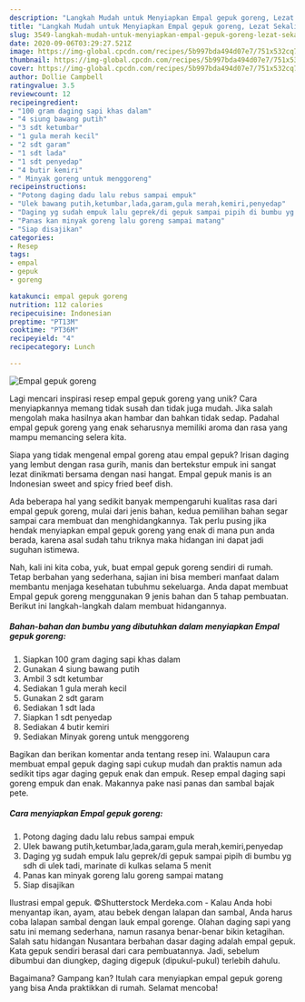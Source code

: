 ```yaml
---
description: "Langkah Mudah untuk Menyiapkan Empal gepuk goreng, Lezat Sekali"
title: "Langkah Mudah untuk Menyiapkan Empal gepuk goreng, Lezat Sekali"
slug: 3549-langkah-mudah-untuk-menyiapkan-empal-gepuk-goreng-lezat-sekali
date: 2020-09-06T03:29:27.521Z
image: https://img-global.cpcdn.com/recipes/5b997bda494d07e7/751x532cq70/empal-gepuk-goreng-foto-resep-utama.jpg
thumbnail: https://img-global.cpcdn.com/recipes/5b997bda494d07e7/751x532cq70/empal-gepuk-goreng-foto-resep-utama.jpg
cover: https://img-global.cpcdn.com/recipes/5b997bda494d07e7/751x532cq70/empal-gepuk-goreng-foto-resep-utama.jpg
author: Dollie Campbell
ratingvalue: 3.5
reviewcount: 12
recipeingredient:
- "100 gram daging sapi khas dalam"
- "4 siung bawang putih"
- "3 sdt ketumbar"
- "1 gula merah kecil"
- "2 sdt garam"
- "1 sdt lada"
- "1 sdt penyedap"
- "4 butir kemiri"
- " Minyak goreng untuk menggoreng"
recipeinstructions:
- "Potong daging dadu lalu rebus sampai empuk"
- "Ulek bawang putih,ketumbar,lada,garam,gula merah,kemiri,penyedap"
- "Daging yg sudah empuk lalu geprek/di gepuk sampai pipih di bumbu yg sdh di ulek tadi, marinate di kulkas selama 5 menit"
- "Panas kan minyak goreng lalu goreng sampai matang"
- "Siap disajikan"
categories:
- Resep
tags:
- empal
- gepuk
- goreng

katakunci: empal gepuk goreng 
nutrition: 112 calories
recipecuisine: Indonesian
preptime: "PT13M"
cooktime: "PT36M"
recipeyield: "4"
recipecategory: Lunch

---
```



![Empal gepuk goreng](https://img-global.cpcdn.com/recipes/5b997bda494d07e7/751x532cq70/empal-gepuk-goreng-foto-resep-utama.jpg)

Lagi mencari inspirasi resep empal gepuk goreng yang unik? Cara menyiapkannya memang tidak susah dan tidak juga mudah. Jika salah mengolah maka hasilnya akan hambar dan bahkan tidak sedap. Padahal empal gepuk goreng yang enak seharusnya memiliki aroma dan rasa yang mampu memancing selera kita.

Siapa yang tidak mengenal empal goreng atau empal gepuk? Irisan daging yang lembut dengan rasa gurih, manis dan bertekstur empuk ini sangat lezat dinikmati bersama dengan nasi hangat. Empal gepuk manis is an Indonesian sweet and spicy fried beef dish.

Ada beberapa hal yang sedikit banyak mempengaruhi kualitas rasa dari empal gepuk goreng, mulai dari jenis bahan, kedua pemilihan bahan segar sampai cara membuat dan menghidangkannya. Tak perlu pusing jika hendak menyiapkan empal gepuk goreng yang enak di mana pun anda berada, karena asal sudah tahu triknya maka hidangan ini dapat jadi suguhan istimewa.


Nah, kali ini kita coba, yuk, buat empal gepuk goreng sendiri di rumah. Tetap berbahan yang sederhana, sajian ini bisa memberi manfaat dalam membantu menjaga kesehatan tubuhmu sekeluarga. Anda dapat membuat Empal gepuk goreng menggunakan 9 jenis bahan dan 5 tahap pembuatan. Berikut ini langkah-langkah dalam membuat hidangannya.

<!--inarticleads1-->

##### Bahan-bahan dan bumbu yang dibutuhkan dalam menyiapkan Empal gepuk goreng:

1. Siapkan 100 gram daging sapi khas dalam
1. Gunakan 4 siung bawang putih
1. Ambil 3 sdt ketumbar
1. Sediakan 1 gula merah kecil
1. Gunakan 2 sdt garam
1. Sediakan 1 sdt lada
1. Siapkan 1 sdt penyedap
1. Sediakan 4 butir kemiri
1. Sediakan  Minyak goreng untuk menggoreng


Bagikan dan berikan komentar anda tentang resep ini. Walaupun cara membuat empal gepuk daging sapi cukup mudah dan praktis namun ada sedikit tips agar daging gepuk enak dan empuk. Resep empal daging sapi goreng empuk dan enak. Makannya pake nasi panas dan sambal bajak pete. 

<!--inarticleads2-->

##### Cara menyiapkan Empal gepuk goreng:

1. Potong daging dadu lalu rebus sampai empuk
1. Ulek bawang putih,ketumbar,lada,garam,gula merah,kemiri,penyedap
1. Daging yg sudah empuk lalu geprek/di gepuk sampai pipih di bumbu yg sdh di ulek tadi, marinate di kulkas selama 5 menit
1. Panas kan minyak goreng lalu goreng sampai matang
1. Siap disajikan


Ilustrasi empal gepuk. ©Shutterstock Merdeka.com - Kalau Anda hobi menyantap ikan, ayam, atau bebek dengan lalapan dan sambal, Anda harus coba lalapan sambal dengan lauk empal gorenge. Olahan daging sapi yang satu ini memang sederhana, namun rasanya benar-benar bikin ketagihan. Salah satu hidangan Nusantara berbahan dasar daging adalah empal gepuk. Kata gepuk sendiri berasal dari cara pembuatannya. Jadi, sebelum dibumbui dan diungkep, daging digepuk (dipukul-pukul) terlebih dahulu. 

Bagaimana? Gampang kan? Itulah cara menyiapkan empal gepuk goreng yang bisa Anda praktikkan di rumah. Selamat mencoba!
